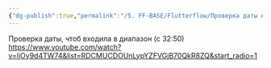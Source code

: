```yaml
---
{"dg-publish":true,"permalink":"/5. FF-BASE/Flutterflow/Проверка даты на вход в диапазон календаря/","created":"2024-10-23T09:58:55.635-03:00","updated":"2024-11-15T13:10:48.811-03:00"}
---
```



Проверка даты, чтоб входила в диапазон (с 32:50)
https://www.youtube.com/watch?v=ljOy9d4TW74&list=RDCMUCDOUnLypYZFVGjB70QkR8ZQ&start_radio=1